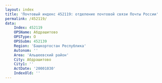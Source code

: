 ```yaml
---
layout: index
title: 'Почтовый индекс 452119: отделение почтовой связи Почты России'
permalink: /452119/
data:
    Index: 452119
    OPSName: Абдрашитово
    OPSType: О
    OPSSubm: 452139
    Region: 'Башкортостан Республика'
    Autonom: ''
    Area: 'Альшеевский район'
    City: Абдрашитово
    City1: ''
    ActDate: '20001030'
    IndexOld: ''
---
```

